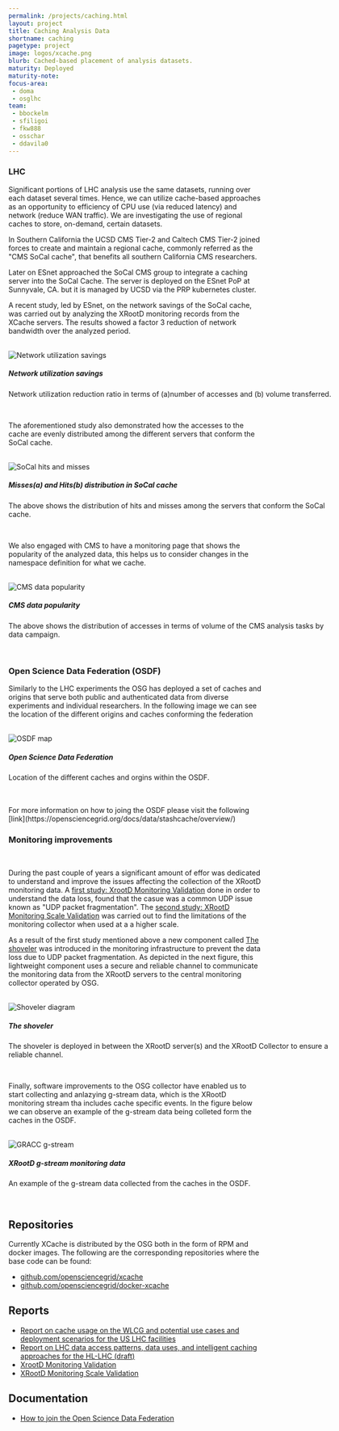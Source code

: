 ```yaml
---
permalink: /projects/caching.html
layout: project
title: Caching Analysis Data
shortname: caching
pagetype: project
image: logos/xcache.png
blurb: Cached-based placement of analysis datasets.
maturity: Deployed
maturity-note:
focus-area:
 - doma
 - osglhc
team:
 - bbockelm
 - sfiligoi
 - fkw888
 - osschar
 - ddavila0
---
```


### LHC

Significant portions of LHC analysis use the same datasets, running
over each dataset several times.  Hence, we can utilize cache-based approaches
as an opportunity to efficiency of CPU use (via reduced latency) and network
(reduce WAN traffic). We are investigating the use of regional caches to
store, on-demand, certain datasets.

In Southern California the UCSD CMS Tier-2 and Caltech CMS Tier-2
joined forces to create and maintain a regional cache, commonly referred as the
"CMS SoCal cache", that benefits all southern California CMS
researchers.

Later on ESnet approached the SoCal CMS group to integrate a caching server into
the SoCal Cache. The server is deployed on the ESnet PoP at Sunnyvale, CA. but it is
managed by UCSD via the PRP kubernetes cluster.

A recent study, led by ESnet, on the network savings of the SoCal cache, was carried
out by analyzing the XRootD monitoring records from the XCache servers. The results
showed a factor 3 reduction of network bandwidth over the analyzed period.

<br>
<div class="card" style="width: 40rem; margin: auto">
  <img class="card-img-top" style="object-fit: contain"  src="/assets/images/caching-esnet-reduction-ratio.png" alt="Network utilization savings">
  <div class="card-body">
   <h5 class="card-title">Network utilization savings</h5>
   <p class="card-text">Network utilization reduction ratio in terms of (a)number of accesses and (b) volume transferred.
   </p>
  </div>
</div>
<br>

The aforementioned study also demonstrated how the accesses to the cache are
evenly distributed among the different servers that conform the SoCal cache.

<br>
<div class="card" style="width: 40rem; margin: auto">
  <img class="card-img-top" style="object-fit: contain"  src="/assets/images/caching-esnet-hit_and_miss.png" alt="SoCal hits and misses">
  <div class="card-body">
   <h5 class="card-title">Misses(a) and Hits(b) distribution in SoCal cache</h5>
   <p class="card-text">The above shows the distribution of hits and misses among the servers that conform the SoCal cache.
   </p>
  </div>
</div>
<br>

We also engaged with CMS to have a monitoring page that shows the popularity of
the analyzed data, this helps us to consider changes in the namespace definition
for what we cache.

<br>
<div class="card" style="width: 40rem; margin: auto">
  <img class="card-img-top" style="object-fit: contain"  src="/assets/images/caching-data-popularity.png" alt="CMS data popularity">
  <div class="card-body">
   <h5 class="card-title">CMS data popularity</h5>
   <p class="card-text">The above shows the distribution of accesses in terms of volume of the CMS analysis tasks by data campaign.
   </p>
  </div>
</div>
<br>

### Open Science Data Federation (OSDF)

Similarly to the LHC experiments the OSG has deployed a set of caches and origins that serve both public and authenticated data from diverse experiments and individual
researchers. In the following image we can see the location of the different origins and caches conforming the federation


<br>
<div class="card" style="width: 40rem; margin: auto">
  <img class="card-img-top" style="object-fit: contain"  src="/assets/images/caching-osdf-map.png" alt="OSDF map">
  <div class="card-body">
   <h5 class="card-title">Open Science Data Federation</h5>
   <p class="card-text">Location of the different caches and orgins within the OSDF.
   </p>
  </div>
</div>
<br>

<br>
For more information on how to joing the OSDF please visit the following [link](https://opensciencegrid.org/docs/data/stashcache/overview/)


### Monitoring improvements

<br>

During the past couple of years a significant amount of effor was dedicated to understand and improve the issues affecting the collection
of the XRootD monitoring data. A [first study: XrootD Monitoring Validation](https://zenodo.org/record/3981359#.YnWgRtPMK3c) done in order to understand the data loss,
found that the casue was a common UDP issue known as "UDP packet fragmentation".
The [second study: XRootD Monitoring Scale Validation](https://zenodo.org/record/4688624#.YnWhRNPMK3e) was carried out to find the limitations of the monitoring collector
when used at a a higher scale.
<br>

As a result of the first study mentioned above a new component called [The shoveler](https://github.com/opensciencegrid/xrootd-monitoring-shoveler) was introduced in the
monitoring infrastructure to prevent the data loss due to UDP packet fragmentation. As depicted in the next figure, this lightweight component uses a secure and reliable channel to communicate
the monitoring data from the XRootD servers to the central monitoring collector operated by OSG.
<br>

<br>
<div class="card" style="width: 40rem; margin: auto">
  <img class="card-img-top" style="object-fit: contain"  src="/assets/images/caching-shoveler.png" alt="Shoveler diagram">
  <div class="card-body">
   <h5 class="card-title">The shoveler</h5>
   <p class="card-text">The shoveler is deployed in between the XRootD server(s) and the XRootD Collector to ensure a reliable channel.
   </p>
  </div>
</div>
<br>


Finally, software improvements to the OSG collector have enabled us to start collecting and anlazying g-stream data, which is the XRootD monitoring stream
tha includes cache specific events. In the figure below we can observe an example of the g-stream data being colleted form the caches in the OSDF.


<br>
<div class="card" style="width: 40rem; margin: auto">
  <img class="card-img-top" style="object-fit: contain"  src="/assets/images/caching-gstream.png" alt="GRACC g-stream">
  <div class="card-body">
   <h5 class="card-title">XRootD g-stream monitoring data</h5>
   <p class="card-text">An example of the g-stream data collected from the caches in the OSDF.
   </p>
  </div>
</div>
<br>

## Repositories

Currently XCache is distributed by the OSG both in the form of RPM and docker images.
The following are the corresponding repositories where the base code can be found:

 * [github.com/opensciencegrid/xcache](https://github.com/opensciencegrid/xcache)
 * [github.com/opensciencegrid/docker-xcache](https://github.com/opensciencegrid/docker-xcache)


## Reports

 * [Report on cache usage on the WLCG and potential use cases and deployment scenarios for the US LHC facilities](https://github.com/iris-hep/iris-hep.github.io-source/blob/master/assets/pdf/Cache_Usage_on_the_WLCG.pdf)
 * [Report on LHC data access patterns, data uses, and intelligent caching approaches for the HL-LHC (draft)](https://github.com/iris-hep/iris-hep.github.io-source/blob/master/assets/pdf/LHC_Data_Access_Patterns_draft.pdf)
 * [XrootD Monitoring Validation](https://zenodo.org/record/3981359#.YnWgRtPMK3c)
 * [XRootD Monitoring Scale Validation](https://zenodo.org/record/4688624#.YnWhRNPMK3e)


## Documentation

 * [How to join the Open Science Data Federation](https://opensciencegrid.org/docs/data/stashcache/overview/)
